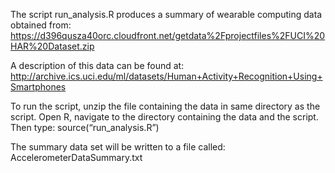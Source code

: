 The script run_analysis.R produces a summary of wearable computing data obtained from:
https://d396qusza40orc.cloudfront.net/getdata%2Fprojectfiles%2FUCI%20HAR%20Dataset.zip

A description of this data can be found at:
http://archive.ics.uci.edu/ml/datasets/Human+Activity+Recognition+Using+Smartphones

To run the script, unzip the file containing the data in same directory as the script.
Open R, navigate to the directory containing the data and the script.
Then type: source(“run_analysis.R”)

The summary data set will be written to a file called: AccelerometerDataSummary.txt

